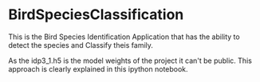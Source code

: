 # BirdSpeciesClassification
This is the Bird Species Identification Application that has the ability to detect the species and Classify theis family.


As the idp3_1.h5 is the model weights of the project it can't be public.
This approach is clearly explained in this ipython notebook.
